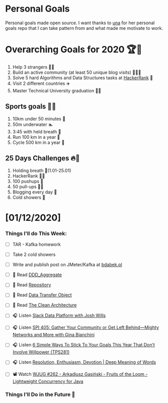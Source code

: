 Personal Goals
==============
Personal goals made open source. I want thanks to [una](https://github.com/una/personal-goals) for her personal goals repo that I can take pattern from and what made me motivate to work. 

# Overarching Goals for 2020 🏆🥇
1. Help 3 strangers 🧚‍♂️
2. Build an active community (at least 50 unique blog visits) 🧑‍🤝‍🧑
3. Solve 5 hard Algorithms and Data Structures tasks at [HackerRank](https://www.hackerrank.com/) 💙
4. Visit 2 different countries ✈️
5. Master Technical University graduation 👨‍🎓

## Sports goals 💪🥈
1. 10km under 50 minutes 👟
2. 50m underwater 🏊
3. 3:45 with held breath 🧘
4. Run 100 km in a year 🏃
5. Cycle 500 km in a year 🚴

## 25 Days Challenges 🔥🥉
1. Holding breath 🧘(1.01-25.01)
2. HackerRank 👨‍💻
3. 100 pushups 🙇
4. 50 pull-ups 🏋️‍♂️
5. Blogging every day 📝
6. Cold showers 🚿

# [01/12/2020]

### Things I'll do This Week:

- [ ] TAR - Kafka homework
- [ ] Take 2 cold showers
- [ ] Write and publish post on JMeter/Kafka at [bdabek.pl](https://bdabek.pl/)
- [ ] 📗 Read [DDD_Aggregate](https://martinfowler.com/bliki/DDD_Aggregate.html)
- [ ] 📗 Read [Repository](https://www.martinfowler.com/eaaCatalog/repository.html)
- [ ] 📗 Read [Data Transfer Object](https://martinfowler.com/eaaCatalog/dataTransferObject.html)
- [ ] 📗 Read [The Clean Architecture](https://blog.cleancoder.com/uncle-bob/2012/08/13/the-clean-architecture.html)
- [ ] 🎧 Listen [Slack Data Platform with Josh Wills](https://softwareengineeringdaily.com/2020/01/10/slack-data-platform-with-josh-wills/)
- [ ] 🎧 Listen [SPI 405: Gather Your Community or Get Left Behind—Mighty Networks and More with Gina Bianchini](https://www.smartpassiveincome.com/podcasts/mighty-networks-with-gina-bianchini/)
- [ ] 🎧 Listen [6 Simple Ways To Stick To Your Goals This Year That Don’t Involve Willpower (TPS281)](http://www.asianefficiency.com/podcast/281-stick-to-your-goals/)
- [ ] 🎧 Listen [Resolution, Enthusiasm, Devotion | Deep Meaning of Words](https://youtu.be/R97ggAOjEyo)
- [ ] 📽️ Watch [WJUG #262 - Arkadiusz Gasiński - Fruits of the Loom - Lightweight Concurrency for Java](https://youtu.be/4sDd9eZ168w)


### Things I'll Do in the Future 🏅
